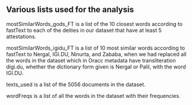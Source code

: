 ## Various lists used for the analysis

mostSimilarWords_gods_FT is a list of the 10 closest words according to fastText to each of the deities in our dataset that have at least 5 attestations.

mostSimilarWords_igidu_FT is a list of 10 most similar words according to fastText to Nergal, IGI.DU, Ninurta, and Zababa, when we had replaced all the words in the dataset which in Oracc metadata have transliteration digi.du, whether the dictionary form given is Nergal or Palil, with the word IGI.DU.

texts_used is a list of the 5056 documents in the dataset.

wordFreqs is a list of all the words in the dataset with their frequencies.
